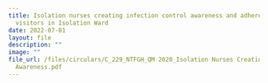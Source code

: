 ```yaml
---
title: Isolation nurses creating infection control awareness and adherence among
  visitors in Isolation Ward
date: 2022-07-01
layout: file
description: ""
image: ""
file_url: /files/circulars/C_229_NTFGH_QM 2020_Isolation Nurses Creation Infection Control
  Awareness.pdf
---
```

